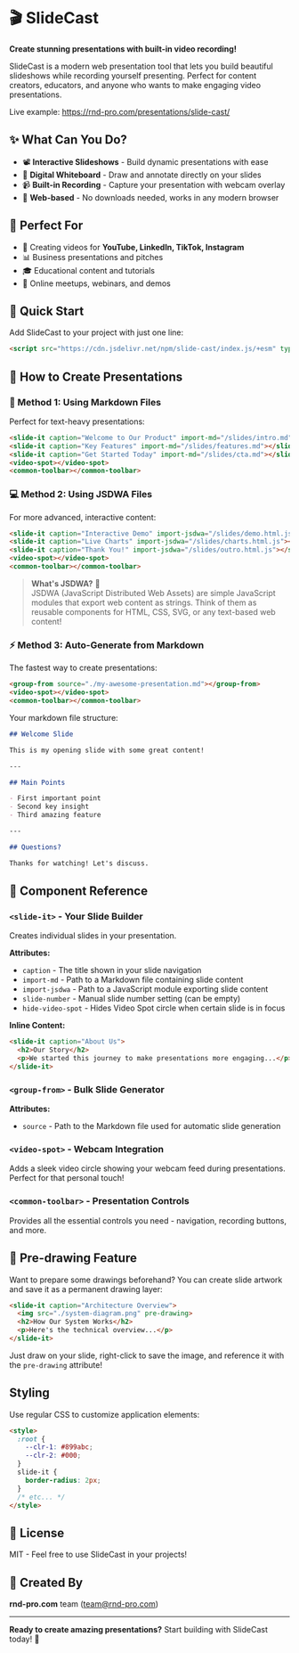 # 🎬 SlideCast

**Create stunning presentations with built-in video recording!** 

SlideCast is a modern web presentation tool that lets you build beautiful slideshows while recording yourself presenting. Perfect for content creators, educators, and anyone who wants to make engaging video presentations.

Live example: https://rnd-pro.com/presentations/slide-cast/

## ✨ What Can You Do?

- 📽️ **Interactive Slideshows** - Build dynamic presentations with ease
- 🎨 **Digital Whiteboard** - Draw and annotate directly on your slides
- 📹 **Built-in Recording** - Capture your presentation with webcam overlay
- 🚀 **Web-based** - No downloads needed, works in any modern browser

## 🎯 Perfect For

- 🎥 Creating videos for **YouTube, LinkedIn, TikTok, Instagram**
- 📊 Business presentations and pitches
- 🎓 Educational content and tutorials
- 💼 Online meetups, webinars, and demos

## 🚀 Quick Start

Add SlideCast to your project with just one line:

```html
<script src="https://cdn.jsdelivr.net/npm/slide-cast/index.js/+esm" type="module"></script>
```

## 📖 How to Create Presentations

### 📝 Method 1: Using Markdown Files

Perfect for text-heavy presentations:

```html
<slide-it caption="Welcome to Our Product" import-md="/slides/intro.md"></slide-it>
<slide-it caption="Key Features" import-md="/slides/features.md"></slide-it>
<slide-it caption="Get Started Today" import-md="/slides/cta.md"></slide-it>
<video-spot></video-spot>
<common-toolbar></common-toolbar>
```

### 💻 Method 2: Using JSDWA Files

For more advanced, interactive content:

```html
<slide-it caption="Interactive Demo" import-jsdwa="/slides/demo.html.js"></slide-it>
<slide-it caption="Live Charts" import-jsdwa="/slides/charts.html.js"></slide-it>
<slide-it caption="Thank You!" import-jsdwa="/slides/outro.html.js"></slide-it>
<video-spot></video-spot>
<common-toolbar></common-toolbar>
```

> **What's JSDWA?** 🤔  
> JSDWA (JavaScript Distributed Web Assets) are simple JavaScript modules that export web content as strings. Think of them as reusable components for HTML, CSS, SVG, or any text-based web content!

### ⚡ Method 3: Auto-Generate from Markdown

The fastest way to create presentations:

```html
<group-from source="./my-awesome-presentation.md"></group-from>
<video-spot></video-spot>
<common-toolbar></common-toolbar>
```

Your markdown file structure:
```markdown
## Welcome Slide

This is my opening slide with some great content!

---

## Main Points

- First important point
- Second key insight  
- Third amazing feature

---

## Questions?

Thanks for watching! Let's discuss.
```

## 🔧 Component Reference

### `<slide-it>` - Your Slide Builder

Creates individual slides in your presentation.

**Attributes:**
- `caption` - The title shown in your slide navigation
- `import-md` - Path to a Markdown file containing slide content
- `import-jsdwa` - Path to a JavaScript module exporting slide content
- `slide-number` - Manual slide number setting (can be empty)
- `hide-video-spot` - Hides Video Spot circle when certain slide is in focus

**Inline Content:**
```html
<slide-it caption="About Us">
  <h2>Our Story</h2>
  <p>We started this journey to make presentations more engaging...</p>
</slide-it>
```

### `<group-from>` - Bulk Slide Generator

**Attributes:**
- `source` - Path to the Markdown file used for automatic slide generation

### `<video-spot>` - Webcam Integration

Adds a sleek video circle showing your webcam feed during presentations. Perfect for that personal touch!

### `<common-toolbar>` - Presentation Controls

Provides all the essential controls you need - navigation, recording buttons, and more.

## 🎨 Pre-drawing Feature

Want to prepare some drawings beforehand? You can create slide artwork and save it as a permanent drawing layer:

```html
<slide-it caption="Architecture Overview">
  <img src="./system-diagram.png" pre-drawing>
  <h2>How Our System Works</h2>
  <p>Here's the technical overview...</p>
</slide-it>
```

Just draw on your slide, right-click to save the image, and reference it with the `pre-drawing` attribute!

## Styling

Use regular CSS to customize application elements:

```html
<style>
  :root {
    --clr-1: #899abc;
    --clr-2: #000;
  }
  slide-it {
    border-radius: 2px;
  }
  /* etc... */
</style>
```

## 📄 License

MIT - Feel free to use SlideCast in your projects!

## 👥 Created By

**rnd-pro.com** team (team@rnd-pro.com)

---

**Ready to create amazing presentations?** Start building with SlideCast today! 🚀

